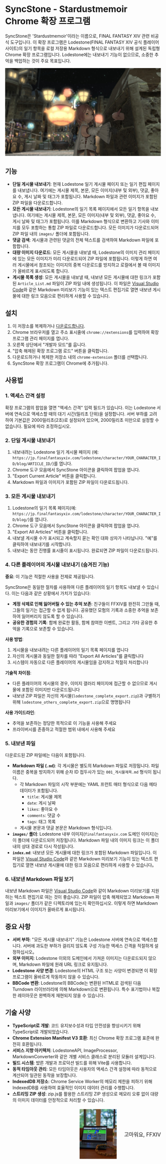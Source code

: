 # SyncStone - Stardustmemoir Chrome 확장 프로그램

SyncStone은 'Stardustmemoir'이라는 이름으로, FINAL FANTASY XIV 관련 비공식 도구입니다. 이 확장 프로그램은 Lodestone(FINAL FANTASY XIV 공식 플레이어 사이트)의 일기 항목을 로컬 저장용 Markdown 형식으로 내보내기 위해 설계된 독립형 Chrome 확장 프로그램입니다. Lodestone에는 내보내기 기능이 없으므로, 소중한 추억을 백업하는 것이 주요 목표입니다.

<p align="center">
  <img src="28445b1c091759ab82531cc3a64b5ca7ced45c89.jpg" alt="kako-jun">
</p>

## 기능

*   **단일 게시물 내보내기**: 현재 Lodestone 일기 게시물 페이지 또는 일기 편집 페이지를 내보냅니다. 여기에는 게시물 제목, 본문, 모든 이미지(내부 및 외부), 댓글, 좋아요 수, 게시 날짜 및 태그가 포함됩니다. Markdown 파일과 관련 이미지가 포함된 ZIP 파일을 다운로드합니다.
*   **모든 게시물 내보내기**: Lodestone의 일기 목록 페이지에서 모든 일기 항목을 내보냅니다. 여기에는 게시물 제목, 본문, 모든 이미지(내부 및 외부), 댓글, 좋아요 수, 게시 날짜 및 태그가 포함됩니다. 이를 Markdown 형식으로 변환하고 기사와 이미지를 모두 포함하는 통합 ZIP 파일로 다운로드합니다. 모든 이미지가 다운로드되어 ZIP 파일 내의 `images/` 폴더에 포함됩니다.
*   **댓글 검색**: 게시물과 관련된 댓글의 전체 텍스트를 검색하여 Markdown 파일에 포함합니다.
*   **대량 이미지 다운로드**: 모든 게시물을 내보낼 때, Lodestone의 이미지 관리 페이지에 있는 모든 이미지가 미리 다운로드되어 ZIP 파일에 포함됩니다. 이렇게 하면 여러 게시물에서 참조되는 이미지의 중복 다운로드를 방지하고 로컬에서 볼 때 이미지가 올바르게 표시되도록 합니다.
*   **게시물 목록 생성**: 모든 게시물을 내보낼 때, 내보낸 모든 게시물에 대한 링크가 포함된 `Article_List.md` 파일이 ZIP 파일 내에 생성됩니다. 이 파일은 [Visual Studio Code](https://code.visualstudio.com/)와 같은 Markdown 미리보기 기능이 있는 텍스트 편집기로 열면 내보낸 게시물에 대한 링크 모음으로 편리하게 사용할 수 있습니다.

## 설치

1.  이 저장소를 복제하거나 [다운로드합니다](https://github.com/kako-jun/sync-stone/archive/refs/heads/main.zip).
2.  Chrome 브라우저를 열고 주소 표시줄에 `chrome://extensions`를 입력하여 확장 프로그램 관리 페이지를 엽니다.
3.  오른쪽 상단에서 "개발자 모드"를 웁니다.
4.  "압축 해제된 확장 프로그램 로드" 버튼을 클릭합니다.
5.  다운로드하거나 복제한 저장소 내의 `chrome-extension` 폴더를 선택합니다.
6.  SyncStone 확장 프로그램이 Chrome에 추가됩니다.

## 사용법

### 1. 액세스 간격 설정

확장 프로그램의 팝업을 열면 "액세스 간격" 입력 필드가 있습니다. 이는 Lodestone 서버에 연속으로 액세스할 때의 대기 시간(밀리초 단위)을 설정합니다. 서버 부하를 고려하여 기본값은 2000밀리초(2초)로 설정되어 있으며, 2000밀리초 미만으로 설정할 수 없습니다. 필요에 따라 조정하십시오.

### 2. 단일 게시물 내보내기

1.  내보내려는 Lodestone 일기 게시물 페이지 (예: `https://jp.finalfantasyxiv.com/lodestone/character/YOUR_CHARACTER_ID/blog/ARTICLE_ID/`)를 엽니다.
2.  Chrome 도구 모음에서 SyncStone 아이콘을 클릭하여 팝업을 엽니다.
3.  "Export Current Article" 버튼을 클릭합니다.
4.  Markdown 파일과 이미지가 포함된 ZIP 파일이 다운로드됩니다.

### 3. 모든 게시물 내보내기

1.  Lodestone의 일기 목록 페이지(예: `https://jp.finalfantasyxiv.com/lodestone/character/YOUR_CHARACTER_ID/blog/`)를 엽니다.
2.  Chrome 도구 모음에서 SyncStone 아이콘을 클릭하여 팝업을 엽니다.
3.  "Export All Articles" 버튼을 클릭합니다.
4.  내보낼 게시물 수가 표시되고 계속할지 묻는 확인 대화 상자가 나타납니다. "예"를 클릭하여 내보내기를 시작합니다.
5.  내보내는 동안 진행률 표시줄이 표시됩니다. 완료되면 ZIP 파일이 다운로드됩니다.

### 4. 다른 플레이어의 게시물 내보내기 (숨겨진 기능)

**중요**: 이 기능은 적절한 사용을 전제로 제공됩니다.

SyncStone은 동일한 절차를 사용하여 다른 플레이어의 일기 항목도 내보낼 수 있습니다. 이는 다음과 같은 상황에서 가치가 있습니다:

- **계정 삭제로 인해 잃어버릴 수 있는 추억 보존**: 친구들이 FFXIV를 완전히 그만둘 때, 그들의 일기는 접근할 수 없게 됩니다. 공유했던 모험의 기록과 소중한 추억을 보존하여 잃어버리지 않도록 할 수 있습니다.
- **공유한 경험의 기록**: 함께 완료한 활동, 함께 참여한 이벤트, 그리고 기타 공유한 추억을 기록으로 보존할 수 있습니다.

**사용 방법**:
1. 게시물을 내보내려는 다른 플레이어의 일기 목록 페이지를 엽니다
2. 자신의 게시물과 동일한 절차를 따라 "Export All Articles"를 클릭합니다
3. 시스템이 자동으로 다른 플레이어의 게시물임을 감지하고 적절히 처리합니다

**기술적 차이점**:
- 다른 플레이어의 게시물의 경우, 이미지 갤러리 페이지에 접근할 수 없으므로 게시물에 포함된 이미지만 다운로드됩니다
- 내보낸 ZIP 파일은 자신의 게시물(`lodestone_complete_export.zip`)과 구별하기 위해 `lodestone_others_complete_export.zip`으로 명명됩니다

**사용 가이드라인**:
- 추억을 보존하는 정당한 목적으로 이 기능을 사용해 주세요
- 프라이버시를 존중하고 적절한 범위 내에서 사용해 주세요

### 5. 내보낸 파일

다운로드된 ZIP 파일에는 다음이 포함됩니다.

*   **Markdown 파일 (`.md`)**: 각 게시물은 별도의 Markdown 파일로 저장됩니다. 파일 이름은 중복을 방지하기 위해 순차 ID 접두사가 있는 `001_게시물제목.md` 형식이 됩니다.
    *   각 Markdown 파일의 시작 부분에는 YAML 프런트 매터 형식으로 다음 메타데이터가 포함됩니다.
        *   `title`: 게시물 제목
        *   `date`: 게시 날짜
        *   `likes`: 좋아요 수
        *   `comments`: 댓글 수
        *   `tags`: 태그 목록
    *   게시물 본문과 댓글 본문은 Markdown 형식입니다.
*   **`images/` 폴더**: Lodestone 내부 이미지(`finalfantasyxiv.com` 도메인 이미지)는 이 폴더에 다운로드되어 저장됩니다. Markdown 파일 내의 이미지 링크는 이 폴더 내의 상대 경로로 다시 작성됩니다.
*   **`index.md`**: 내보낸 모든 게시물에 대한 링크가 포함된 Markdown 파일입니다. 이 파일은 [Visual Studio Code](https://code.visualstudio.com/)와 같은 Markdown 미리보기 기능이 있는 텍스트 편집기로 열면 내보낸 게시물에 대한 링크 모음으로 편리하게 사용할 수 있습니다。

### 6. 내보낸 Markdown 파일 보기

내보낸 Markdown 파일은 [Visual Studio Code](https://code.visualstudio.com/)와 같이 Markdown 미리보기를 지원하는 텍스트 편집기로 여는 것이 좋습니다. ZIP 파일이 압축 해제되었고 Markdown 파일과 `images/` 폴더가 같은 디렉토리에 있는지 확인하십시오. 이렇게 하면 Markdown 미리보기에서 이미지가 올바르게 표시됩니다.

## 중요 사항

*   **서버 부하**: "모든 게시물 내보내기" 기능은 Lodestone 서버에 연속으로 액세스합니다. 서버에 과도한 부하가 걸리지 않도록 구성 가능한 액세스 간격을 적절하게 설정하십시오。
*   **외부 이미지**: Lodestone 이외의 도메인에서 가져온 이미지는 다운로드되지 않으며, Markdown 파일에 원래 URL 링크로 유지됩니다.
*   **Lodestone 사양 변경**: Lodestone의 HTML 구조 또는 사양이 변경되면 이 확장 프로그램이 올바르게 작동하지 않을 수 있습니다.
*   **BBCode 변환**: Lodestone의 BBCode는 변환된 HTML로 검색된 다음 Turndown 라이브러리에 의해 Markdown으로 변환됩니다. 특수 표기법이나 복잡한 레이아웃은 완벽하게 재현되지 않을 수 있습니다.

## 기술 사양

*   **TypeScript로 개발**: 코드 유지보수성과 타입 안전성을 향상시키기 위해 TypeScript로 개발되었습니다.
*   **Chrome Extension Manifest V3 호환**: 최신 Chrome 확장 프로그램 표준에 완전히 호환됩니다.
*   **서비스 지향 아키텍처**: LodestoneAPI, ImageProcessor, MarkdownConverter와 같은 개별 서비스 클래스로 분리된 모듈러 설계입니다.
*   **빌드 시스템**: 뱠른 개발과 프로덕션 빌드를 위해 Vite를 사용합니다.
*   **동적 타임아웃 관리**: 모든 타임아웃은 사용자의 액세스 간격 설정에 따라 동적으로 계산되어 일관된 동작을 보장합니다.
*   **IndexedDB 저장소**: Chrome Service Worker의 메모리 제한을 피하기 위해 IndexedDB를 사용하여 효율적인 이미지 데이터 관리를 수행합니다.
*   **스트리밍 ZIP 생성**: zip.js를 활용한 스트리밍 ZIP 생성으로 메모리 오류 없이 대량의 이미지 데이터를 안정적으로 처리할 수 있습니다.

<div style="text-align: right; margin-top: 20px;">
  <div style="display: inline-block; vertical-align: middle; margin-right: 20px;">
    <img src="e6486e2b222ab797036f2c3b5bc9d4d850d052d9.jpg" alt="Thank you FFXIV" width="120">
  </div>
  <div style="display: inline-block; vertical-align: middle;">
    <p style="margin:0; padding:0; font-size:1.2em;">고마워요, FFXIV</p>
  </div>
</div>